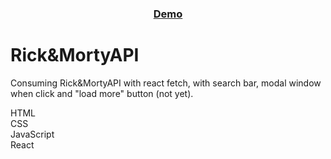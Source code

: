<div align="center">
  <h3>
    <a href="https://joncat86.github.io/RickAndMortyAPI/">
      Demo
    </a>
  </h3>
</div>

# Rick&MortyAPI

Consuming Rick&MortyAPI with react fetch, with search bar, modal window when click and "load more" button (not yet).

HTML<br>
CSS<br>
JavaScript<br>
React
